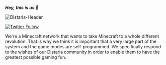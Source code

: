 _**Hey, this is us 👋**_

![Distaria-Header](https://user-images.githubusercontent.com/74465789/155342379-d52d43cb-ff9d-4030-b44c-154d0faea8e2.png)

[![Twitter Follow](https://img.shields.io/twitter/follow/DistariaNetwork?color=1DA1F2&logo=twitter&style=for-the-badge)](https://twitter.com/intent/follow?original_referer=https%3A%2F%2Fgithub.com%2DistariaNetwork&screen_name=DistariaNetwork)

We're a Minecraft network that wants to take Minecraft to a whole different revolution. That is why we think it is important that a very large part of the system and the game modes are self-programmed. We specifically respond to the wishes of our Distaria community in order to enable them to have the greatest possible gaming fun.
